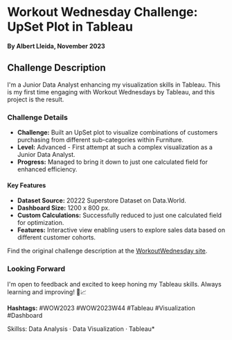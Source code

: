 # Workout Wednesday Challenge: UpSet Plot in Tableau
**By Albert Lleida, November 2023**

## Challenge Description

I'm a Junior Data Analyst enhancing my visualization skills in Tableau. This is my first time engaging with Workout Wednesdays by Tableau, and this project is the result.

### Challenge Details

- **Challenge:** Built an UpSet plot to visualize combinations of customers purchasing from different sub-categories within Furniture.
- **Level:** Advanced - First attempt at such a complex visualization as a Junior Data Analyst.
- **Progress:** Managed to bring it down to just one calculated field for enhanced efficiency.

#### Key Features

- **Dataset Source:** 20222 Superstore Dataset on Data.World.
- **Dashboard Size:** 1200 x 800 px.
- **Custom Calculations:** Successfully reduced to just one calculated field for optimization.
- **Features:** Interactive view enabling users to explore sales data based on different customer cohorts.

Find the original challenge description at the [WorkoutWednesday site](https://workout-wednesday.com/2023w44tab).

### Looking Forward

I'm open to feedback and excited to keep honing my Tableau skills. Always learning and improving! 🚀📈

**Hashtags:** #WOW2023 #WOW2023W44 #Tableau #Visualization #Dashboard

Skillss: Data Analysis · Data Visualization · Tableau*
